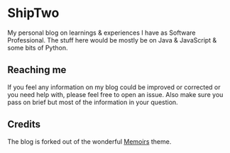 # ShipTwo

My personal blog on learnings & experiences I have as Software Professional. The stuff here would be mostly be on Java & JavaScript & some bits of Python.

## Reaching me
If you feel any information on my blog could be improved or corrected or you need help with, please feel free to open an issue. Also make sure you pass on brief but most of the information in your question.

## Credits
The blog is forked out of the wonderful [Memoirs](https://bootstrapstarter.com/bootstrap-templates/jekyll-theme-memoirs/) theme.
